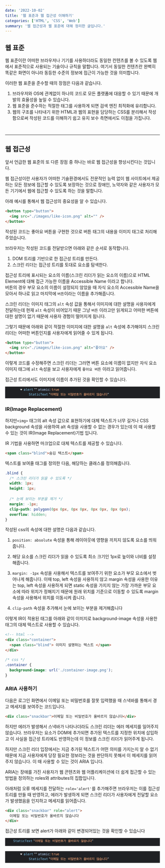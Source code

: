 ```yaml
---
date: '2022-10-02'
title: '웹 표준과 웹 접근성 이해하기'
categories: ['HTML', 'CSS', 'Web']
summary: '웹 접근성과 웹 표준에 대해 정리한 글입니다.'
---
```


## 웹 표준

웹 표준이란 어떠한 브라우저나 기기를 사용하더라도 동일한 컨텐츠를 볼 수 있도록 웹에서 표준적으로 사용되는 기술이나 규칙을 말합니다. 여기서 동일한 컨텐츠란 완벽히 똑같은 화면이 아니라 동등한 수준의 정보에 접근이 가능한 것을 의미합니다.

이러한 웹 표준을 준수할 때의 장점은 다음과 같습니다.

1. 브라우저와 OS에 관계없이 하나의 코드로 모든 플랫폼에 대응할 수 있기 때문에 개발의 효율성을 높일 수 있습니다.
2. 웹 표준을 준수하는 적절한 태그를 사용하게 되면 검색 엔진 최적화에 유리합니다.
3. 웹의 구조를 나타내기 위한 HTML과 웹의 표현을 담당하는 CSS를 분리해서 작성함으로써 작성된 코드를 이해하기 쉽고 유지 보수 측면에서도 이점을 가집니다.

<br/>

---

## 웹 접근성

앞서 언급한 웹 표준의 또 다른 장점 중 하나는 바로 웹 접근성을 향상시킨다는 것입니다.

웹 접근성이란 사용자가 어떠한 기술환경에서도 전문적인 능력 없이 웹 사이트에서 제공하는 모든 정보에 접근할 수 있도록 보장하는 것으로 장애인, 노약자와 같은 사용자가 모든 기기에서 웹에 접근할 수 있도록 하는 것을 말합니다.

아래 예시를 통해서 웹 접근성의 중요성을 알 수 있습니다.

```html
<button type="button">
  <img src="./images/like-icon.png" alt="" />
</button>
```

작성된 코드는 좋아요 버튼을 구현한 것으로 버튼 태그의 내용을 이미지 태그로 처리해주었습니다.

브라우저는 작성된 코드를 전달받으면 아래와 같은 순서로 동작합니다.

1. DOM 트리를 기반으로 한 접근성 트리를 만든다.
2. 스크린 리더는 접근성 트리를 토대로 요소를 탐색한다.

접근성 트리에 표시되는 요소의 이름(스크린 리더가 읽는 요소의 이름)으로 HTML Element에 대해 접근 가능한 이름을 Accessible Name 이라고 합니다. <br/>
버튼의 경우 부모 요소의 이름이 설정되지 않았을 때 자식 요소의 Accessible Name을 모아서 하나로 읽고 마지막에 `버튼`이라는 이름을 추가해줍니다.

스크린 리더는 이미지 태그의 `alt` 속성 값을 통해서 이미지에 대한 설명을 사용자에게 전달하는데 현재 `alt` 속성이 비어있기 때문 그냥 `버튼` 이라고만 읽게되고 어떠한 버튼에 대한 설명이 없기 때문에 사용자 경험이 떨어지게 됩니다.

그렇기 때문에 아래와 같이 적절한 이미지에 대한 설명을 `alt` 속성에 추가해야지 스크린 리더는 어떠한 버튼인지를 사용자에게 읽어줄 수 있게 됩니다.

```html
<button type="button">
  <img src="./images/like-icon.png" alt="좋아요" />
</button>
```

이렇게 코드를 수정해주면 스크린 리더는 그러면 버튼 요소에 이름이 없지만 자식 요소 이미지 태그에 `alt` 속성을 보고 사용자에게 `좋아요 버튼` 이라고 읽어줍니다.

접근성 트리에서도 이미지에 이름이 추가된 것을 확인할 수 있습니다.

![접근성 트리에 이미지 설명이 추가된 모습](./images/web-accessibility-3.png)

### IR(Image Replacement)

하지만`<img>` 태그의 alt 속성 값으로 표현하기에 대체 텍스트가 너무 길거나 CSS background 속성을 사용하여 alt 속성을 사용할 수 없는 경우가 있는데 이 때 사용할 수 있는 것이 IR(Image Replacement)기법 입니다.

IR 기법을 사용하면 마크업으로 대체 텍스트를 제공할 수 있습니다.

```html
<span class="blind">숨김 텍스트</span>
```

텍스트를 보여줄 태그를 정의한 다음, 해당하는 클래스를 정의해줍니다.

```css
.blind {
  /* 스크린 리더가 읽을 수 있도록 */
  width: 1px;
  height: 1px;

  /* 눈에 보이는 부분을 제거 */
  margin: -1px;
  clip-path: polygon(0px 0px, 0px 0px, 0px 0px, 0px 0px);
  overflow: hidden;
}
```

작성된 css의 속성에 대한 설명은 다음과 같습니다.

1. `position: absolute` 속성을 통해 레이아웃에 영향을 끼치지 않도록 요소를 띄워줍니다.

2. 해당 요소를 스크린 리더가 읽을 수 있도록 최소 크기인 1px로 높이와 너비를 설정해줍니다.

3. `margin: -1px` 속성을 사용해서 텍스트를 보여주기 위한 요소가 부모 요소에서 벗어나게 해줍니다. 이때 top, left 속성을 사용하지 않고 margin 속성을 사용한 이유는 top, left 속성을 사용하게 되면 static 속성을 가지지 않는 가장 가까운 부모 요소에 따라 위치가 정해지기 때문에 원래 위치를 기준으로 이동할 수 있도록 margin 속성을 사용해서 위치를 이동시켜 줍니다.

4. `clip-path` 속성을 추가해서 눈에 보이는 부분을 제거해줍니다

이렇게 IR이 적용된 태그를 아래와 같이 이미지로 background-image 속성을 사용한 태그의 대체 텍스트로 사용할 수 있습니다.

```html
<!-- html -->
<div class="container">
  <span class="blind"> 이미지 설명하는 텍스트 </span>
</div>
```

```css
/* css */
.container {
  background-image: url('./container-image.png');
}
```

### ARIA 사용하기

다음은 로그인 화면에서 이메일 또는 비밀번호를 잘못 입력했을 때 스낵바를 통해서 경고 메세지를 보여주는 코드입니다.

```html
<div class="snackbar">이메일 또는 비밀번호가 올바르지 않습니다</div>
```

하지만 에러가 발생해서 스낵바가 나타나더라도 스크린 리더는 에러 메세지를 일어주지 않습니다. 브라우저는 요소가 DOM에 추가되면 추가된 텍스트를 지정한 위치에 삽입하고 이 사실을 접근성 트리에도 반영하는데 이 정보를 스크린 리더가 읽어주게 됩니다.

하지만 스크린 리더 입장에서는 지금 추가된 텍스트가 어떤 의미를 가지는지 알 수 없기 때문에 지금 사용자에게 당장 필요한 정보라는 것을 판단하지 못해서 이 메세지를 읽어주지 않습니다. 이 때 사용할 수 있는 것이 ARIA 입니다.

ARIA는 장애를 가진 사용자가 웹 콘텐츠와 웹 어플리케이션에 더 쉽게 접근할 수 있는 방법을 정의하는 roles와 attributes의 집합입니다.

아래처럼 오류 메세지를 전달하는 `role='alert'`를 추가해주면 브라우저는 이를 접근성 트리를 만들 때 반영하고, 에러가 발생하게 되면 스크린 리더가 사용자에게 전달할 요소가 발생했음을 인지하고 메세지를 읽어줍니다.

```html
<div class="snackbar" role="alert">
  이메일 또는 비밀번호가 올바르지 않습니다
</div>
```

접근성 트리를 보면 alert가 아래와 같이 변경되어있는 것을 확인할 수 있습니다

![role 속성 추가 전](./images/web-accessibility-2.png)

![role 속성 추가 후](./images/web-accessibility-3.png)
